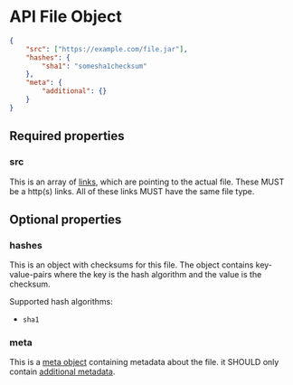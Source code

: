 # API File Object

```json
{
    "src": ["https://example.com/file.jar"],
    "hashes": {
        "sha1": "somesha1checksum"
    },
    "meta": {
        "additional": {}
    }
}
```

## Required properties

### src

This is an array of [links](../concepts/links.md), which are pointing to the actual file. These MUST be a http(s) links.
All of these links MUST have the same file type.

## Optional properties

### hashes

This is an object with checksums for this file. The object contains key-value-pairs where the key is the hash algorithm and the
value is the checksum. 

Supported hash algorithms:
- `sha1`

### meta

This is a [meta object](meta.md) containing metadata about the file. it SHOULD only contain [additional metadata](meta.md#additional).
